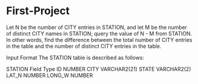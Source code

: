 # First-Project

Let N be the number of CITY entries in STATION, and let M be the number of distinct CITY names in STATION; query the value of N - M from STATION. In other words, find the difference between the total number of CITY entries in the table and the number of distinct CITY entries in the table.

Input Format
The STATION table is described as follows:


STATION
Field	Type
ID	NUMBER
CITY	VARCHAR2(21)
STATE	VARCHAR2(2)
LAT_N	NUMBER
LONG_W	NUMBER
